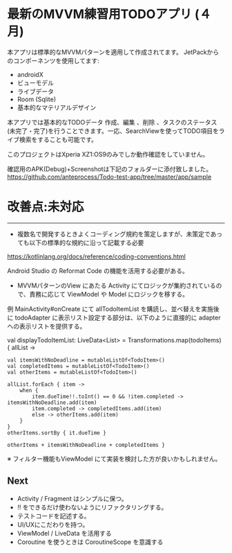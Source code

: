 # 最新のMVVM練習用TODOアプリ (４月)

本アプリは標準的なMVVMパターンを適用して作成されてます。
JetPackからのコンポーネンツを使用してます:
- androidX
- ビューモデル
- ライブデータ
- Room (Sqlite)
- 基本的なマテリアルデザイン

本アプリでは基本的なTODOデータ
作成、編集
、削除
、タスクのステータス(未完了・完了)を行うことできます。一応、SearchViewを使ってTODO項目をライブ検索をすることも可能です。

このプロジェクトはXperia XZ1:OS9のみでしか動作確認をしていません。

確認用のAPK(Debug)+Screenshotは下記のフォルダーに添付致しました。
https://github.com/anteprocess/Todo-test-app/tree/master/app/sample



# 改善点:未対応
------

* 複数名で開発するときよくコーディング規約を策定しますが、未策定であっても以下の標準的な規約に沿って記載する必要

https://kotlinlang.org/docs/reference/coding-conventions.html

Android Studio の Reformat Code の機能を活用する必要がある。

* MVVMパターンのView にあたる Activity にてロジックが集約されているので、責務に応じて ViewModel や Model にロジックを移する。

例
MainActivity#onCreate にて allTodoItemList を購読し、並べ替えを実施後に todoAdapter に表示リスト設定する部分は、以下のように直接的に adapter への表示リストを提供する。

val displayTodoItemList: LiveData<List<TodoItem>> = Transformations.map(todoItems) { allList ->

    val itemsWithNoDeadline = mutableListOf<TodoItem>()
    val completedItems = mutableListOf<TodoItem>()
    val otherItems = mutableListOf<TodoItem>()

    allList.forEach { item ->
        when {
            item.dueTime!!.toInt() == 0 && !item.completed -> itemsWithNoDeadline.add(item)
            item.completed -> completedItems.add(item)
            else -> otherItems.add(item)
        }
    }
    otherItems.sortBy { it.dueTime }

    otherItems + itemsWithNoDeadline + completedItems }

※ フィルター機能もViewModel にて実装を検討した方が良いかもしれません。


Next
----
* Activity / Fragment はシンプルに保つ。
* !! をできるだけ使わないようにリファクタリングする。
* テストコードを記述する。
* UI/UXにこだわりを持つ。
* ViewModel / LiveData を活用する
* Coroutine を使うときは CoroutineScope を意識する
